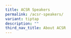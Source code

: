 ```yaml
---
title: ACSR Speakers
permalink: /acsr-speakers/
variant: tiptap
description: ""
third_nav_title: About ACSR
---
```

<p></p>